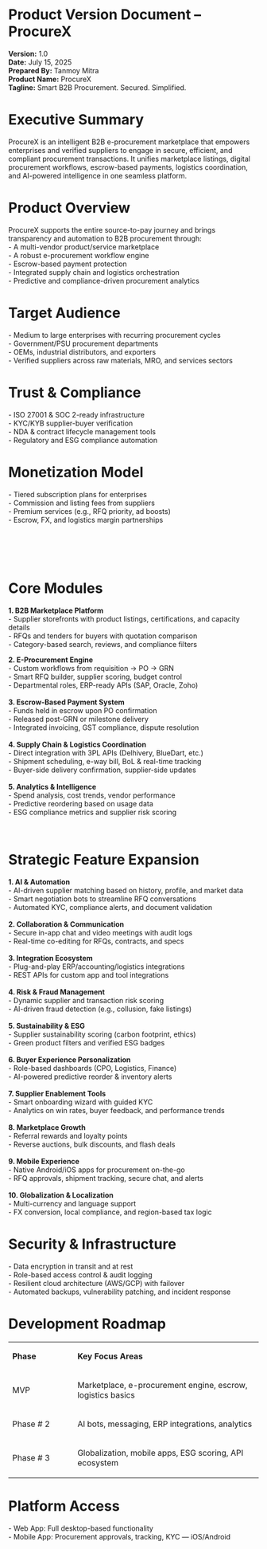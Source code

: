 <h1>Product Version Document &ndash; ProcureX</h1>
<strong>Version:</strong> 1.0</br>
<strong>Date:</strong> July 15, 2025</br>
<strong>Prepared By:</strong> Tanmoy Mitra</br>
<strong>Product Name:</strong> ProcureX</br>
<strong>Tagline:</strong> Smart B2B Procurement. Secured. Simplified.</br>
<h1>Executive Summary</h1>
<p>ProcureX is an intelligent B2B e-procurement marketplace that empowers enterprises and verified suppliers to engage in secure, efficient, and compliant procurement transactions. It unifies marketplace listings, digital procurement workflows, escrow-based payments, logistics coordination, and AI-powered intelligence in one seamless platform.</p>
<h1>Product Overview</h1>
<p>ProcureX supports the entire source-to-pay journey and brings transparency and automation to B2B procurement through:<br /> - A multi-vendor product/service marketplace<br /> - A robust e-procurement workflow engine<br /> - Escrow-based payment protection<br /> - Integrated supply chain and logistics orchestration<br /> - Predictive and compliance-driven procurement analytics</p>
<h1>Target Audience</h1>
<p>- Medium to large enterprises with recurring procurement cycles<br /> - Government/PSU procurement departments<br /> - OEMs, industrial distributors, and exporters<br /> - Verified suppliers across raw materials, MRO, and services sectors</p>
<h1>Trust &amp; Compliance</h1>
<p>- ISO 27001 &amp; SOC 2-ready infrastructure<br /> - KYC/KYB supplier-buyer verification<br /> - NDA &amp; contract lifecycle management tools<br /> - Regulatory and ESG compliance automation</p>
<h1>Monetization Model</h1>
<p>- Tiered subscription plans for enterprises<br /> - Commission and listing fees from suppliers<br /> - Premium services (e.g., RFQ priority, ad boosts)<br /> - Escrow, FX, and logistics margin partnerships</p>
<h1>&nbsp;</h1>
<h1>Core Modules</h1>
<p><strong>1. B2B Marketplace Platform<br /> </strong>- Supplier storefronts with product listings, certifications, and capacity details<br /> - RFQs and tenders for buyers with quotation comparison<br /> - Category-based search, reviews, and compliance filters</p>
<p><strong>2. E-Procurement Engine</strong><br /> - Custom workflows from requisition &rarr; PO &rarr; GRN<br /> - Smart RFQ builder, supplier scoring, budget control<br /> - Departmental roles, ERP-ready APIs (SAP, Oracle, Zoho)<br /> <br /> <strong>3. Escrow-Based Payment System<br /> </strong>- Funds held in escrow upon PO confirmation<br /> - Released post-GRN or milestone delivery<br /> - Integrated invoicing, GST compliance, dispute resolution<br /> <br /> <strong>4. Supply Chain &amp; Logistics Coordination</strong><br /> - Direct integration with 3PL APIs (Delhivery, BlueDart, etc.)<br /> - Shipment scheduling, e-way bill, BoL &amp; real-time tracking<br /> - Buyer-side delivery confirmation, supplier-side updates<br /> <br /> <strong>5. Analytics &amp; Intelligence<br /> </strong>- Spend analysis, cost trends, vendor performance<br /> - Predictive reordering based on usage data<br /> - ESG compliance metrics and supplier risk scoring</p>
<p><strong>&nbsp;</strong></p>
<h1>Strategic Feature Expansion</h1>
<p><strong>1. AI &amp; Automation</strong><br /> - AI-driven supplier matching based on history, profile, and market data<br /> - Smart negotiation bots to streamline RFQ conversations<br /> - Automated KYC, compliance alerts, and document validation<br /> <br /> <strong>2. Collaboration &amp; Communication<br /> </strong>- Secure in-app chat and video meetings with audit logs<br /> - Real-time co-editing for RFQs, contracts, and specs<br /> <br /> <strong>3. Integration Ecosystem<br /> </strong>- Plug-and-play ERP/accounting/logistics integrations<br /> - REST APIs for custom app and tool integrations<br /> <br /> <strong>4. Risk &amp; Fraud Management<br /> </strong>- Dynamic supplier and transaction risk scoring<br /> - AI-driven fraud detection (e.g., collusion, fake listings)<br /> <br /> <strong>5. Sustainability &amp; ESG<br /> </strong>- Supplier sustainability scoring (carbon footprint, ethics)<br /> - Green product filters and verified ESG badges<br /> <br /> <strong>6. Buyer Experience Personalization<br /> </strong>- Role-based dashboards (CPO, Logistics, Finance)<br /> - AI-powered predictive reorder &amp; inventory alerts<br /> <br /> <strong>7. Supplier Enablement Tools<br /> </strong>- Smart onboarding wizard with guided KYC<br /> - Analytics on win rates, buyer feedback, and performance trends<br /> <br /> <strong>8. Marketplace Growth<br /> </strong>- Referral rewards and loyalty points<br /> - Reverse auctions, bulk discounts, and flash deals<br /> <br /> <strong>9. Mobile Experience<br /> </strong>- Native Android/iOS apps for procurement on-the-go<br /> - RFQ approvals, shipment tracking, secure chat, and alerts<br /> <br /> <strong>10. Globalization &amp; Localization<br /> </strong>- Multi-currency and language support<br /> - FX conversion, local compliance, and region-based tax logic</p>
<h1>Security &amp; Infrastructure</h1>
<p>- Data encryption in transit and at rest<br /> - Role-based access control &amp; audit logging<br /> - Resilient cloud architecture (AWS/GCP) with failover<br /> - Automated backups, vulnerability patching, and incident response</p>
<h1>Development Roadmap</h1>
<table>
<tbody>
<tr>
<td width="140">
<p><strong>Phase</strong></p>
</td>
<td width="451">
<p><strong>Key Focus Areas</strong></p>
</td>
</tr>
<tr>
<td width="140">
<p>MVP</p>
</td>
<td width="451">
<p>Marketplace, e-procurement engine, escrow, logistics basics</p>
</td>
</tr>
<tr>
<td width="140">
<p>Phase # 2</p>
</td>
<td width="451">
<p>AI bots, messaging, ERP integrations, analytics</p>
</td>
</tr>
<tr>
<td width="140">
<p>Phase # 3</p>
</td>
<td width="451">
<p>Globalization, mobile apps, ESG scoring, API ecosystem</p>
</td>
</tr>
</tbody>
</table>
<h1>Platform Access</h1>
<p>- Web App: Full desktop-based functionality<br /> - Mobile App: Procurement approvals, tracking, KYC &mdash; iOS/Android</p>
